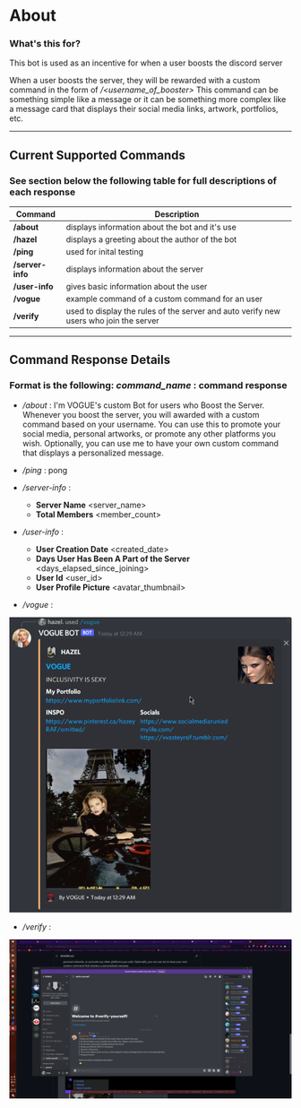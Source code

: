 # About

### What's this for?

This bot is used as an incentive for when a user boosts the discord server

When a user boosts the server, they will be rewarded with a custom command in the form of _/<username_of_booster>_
This command can be something simple like a message or it can be something more complex like a message card that displays their social media links, artwork, portfolios, etc.

---

## Current Supported Commands

### See section below the following table for full descriptions of each response

| Command          | Description                                                                           |
| ---------------- | ------------------------------------------------------------------------------------- |
| **/about**       | displays information about the bot and it's use                                       |
| **/hazel**       | displays a greeting about the author of the bot                                       |
| **/ping**        | used for inital testing                                                               |
| **/server-info** | displays information about the server                                                 |
| **/user-info**   | gives basic information about the user                                                |
| **/vogue**       | example command of a custom command for an user                                       |
| **/verify**      | used to display the rules of the server and auto verify new users who join the server |

---

## Command Response Details

### Format is the following: _command_name_ : command response

- _/about_ : I'm VOGUE's custom Bot for users who Boost the Server.
  Whenever you boost the server, you will awarded with a custom command based on your username.
  You can use this to promote your social media, personal artworks, or promote any other platforms you wish.
  Optionally, you can use me to have your own custom command that displays a personalized message.

- _/ping_ : pong

- _/server-info_ :

  - **Server Name** <server_name>
  - **Total Members** <member_count>

- _/user-info_ :

  - **User Creation Date** <created_date>
  - **Days User Has Been A Part of the Server** <days_elapsed_since_joining>
  - **User Id** <user_id>
  - **User Profile Picture** <avatar_thumbnail>

- _/vogue_ :

![Example of a Social Media Card](/images/card-example.png "Social Media Card")

- _/verify_ :

![Example of a Social Media Card](/images/verify-example.png "Social Media Card")